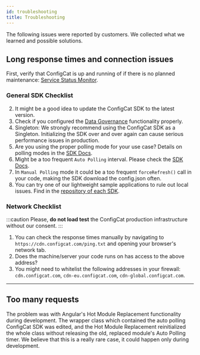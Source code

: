 ```yaml
---
id: troubleshooting
title: Troubleshooting
---
```

The following issues were reported by customers. We collected what we learned and possible solutions.

## Long response times and connection issues


First, verify that ConfigCat is up and running of if there is no planned maintenance: [Service Status Monitor](https://status.configcat.com).
### General SDK Checklist
2. It might be a good idea to update the ConfigCat SDK to the latest version.
3. Check if you configured the [Data Governance](data-governance) functionality properly.
4. Singleton: We strongly recommend using the ConfigCat SDK as a Singleton. Initializing the SDK over and over again can cause serious performance issues in production.
5. Are you using the proper polling mode for your use case? Details on polling modes in the [SDK Docs](/sdk-reference/overview.md).
6. Might be a too frequent `Auto Polling` interval. Please check the [SDK Docs](/sdk-reference/overview.md).
7. In `Manual Polling` mode it could be a too frequent `forceRefresh()` call in your code, making the SDK download the config.json often.
8. You can try one of our lightweight sample applications to rule out local issues. Find in the [repository of each SDK](https://github.com/configcat). 

### Network Checklist
:::caution
Please, **do not load test** the ConfigCat production infrastructure without our consent.
:::
1. You can check the response times manually by navigating to `https://cdn.configcat.com/ping.txt` and opening your browser's network tab.
2. Does the machine/server your code runs on has access to the above address?
3. You might need to whitelist the following addresses in your firewall: `cdn.configcat.com`, `cdn-eu.configcat.com`, `cdn-global.configcat.com`.
---
## Too many requests
The problem was with Angular's Hot Module Replacement functionality during development. The wrapper class which contained the auto polling ConfigCat SDK was edited, and the Hot Module Replacement reinitialized the whole class without releasing the old, replaced module's Auto Polling timer.
We believe that this is a really rare case, it could happen only during development.